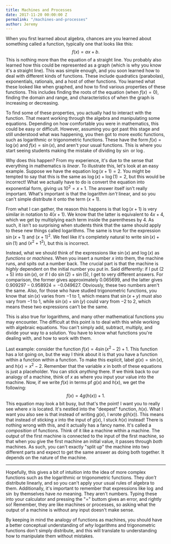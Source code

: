 ```yaml
---
title: Machines and Processes
date: 2017-11-20 00:00:00 Z
permalink: "/machines-and-processes"
author: Jeremy
---
```


When you first learned about algebra, chances are you learned about something called a function, typically one that looks like this:
$$
\begin{equation}
f(x) = ax +b.
\end{equation}
$$
This is nothing more than the equation of a straight line. You probably also learned how this could be represented as a graph (which is why you know it's a straight line). This was simple enough, and you soon learned how to deal with different kinds of functions. These include quadratics (parabolas), exponentials, rationals, and a host of other functions. You learned what these looked like when graphed, and how to find various properties of these functions. This includes finding the roots of the equation (when $f(x)=0$), finding the domain and range, and characteristics of when the graph is increasing or decreasing.

To find some of these properties, you actually had to interact with the function. That meant working through the algebra and manipulating some equations. Depending on how comfortable you were in mathematics, this could be easy or difficult. However, assuming you got past this stage and still understood what was happening, you then got to more exotic functions, such as logarithmic or trigonometric functions. These have the form $f(x) = \log(x)$ and $f(x) = \sin(x)$, and aren't your usual functions. This is where you start seeing students making the mistake of dividing by $\sin$ or $\log$.

Why does this happen? From my experience, it's due to the sense that everything in mathematics is *linear*. To illustrate this, let's look at an easy example. Suppose we have the equation $\log(x+1) = 2$. You might be tempted to say that this is the same as $\log(x) + \log(1) = 2$, but this would be incorrect! What we actually have to do is convert the equation into exponential form, giving us $10^2 = x+1$. The answer itself isn't really important. What's important is that the logarithm *isn't* linear, and so you can't simple distribute it onto the term $(x+1)$.

From what I can gather, the reason this happens is that $\log(x+1)$ is very similar in notation to $4(x+1)$. We know that the latter is equivalent to $4x+4$, which we get by multiplying each term inside the parentheses by $4$. As such, it isn't so surprising when students think that the same should apply to these new things called logarithms. The same is true for the expression $\sin(x+1)$ and $(x+1)^2$. We feel like it's completely natural to write $\sin(x)+\sin(1)$ and $(x^2+1^2)$, but this is incorrect.

Instead, what we should think of the expressions like $\sin(x)$ and $\log(x)$ as *functions* or *machines*. When you insert a number $x$ into them, the machine runs, and spits out a number back. The crucial part is that the machine is *highly* dependent on the initial number you put in. Said differently: if I put $(2+5)$ into $\sin(x)$, or if I do $\sin(2)+\sin(5)$, I get to very different answers. For comparison, the former gives approximately $0.065699$, and the latter gives $0.909297-0.958924=-0.049627$. Obviously, these two numbers aren't the same. Also, for those who have studied trigonometric functions, you know that $\sin(x)$ varies from $-1$ to $1$, which means that $\sin(x+y)$ must also vary from $-1$ to $1$, while $\sin(x)+\sin(y)$ could vary from $-2$ to $2$, which means these two expressions can't be the same.

This is also true for logarithms, and many other mathematical functions you may encounter. The difficult at this point is to deal with this while working with algebraic equations. You can't simply add, subtract, multiply, and divide your way to a solution. You have to know what functions you're dealing with, and how to work with them.

Last example: consider the function $f(x) = 4\sin(x^2-2) +1$. This function has a lot going on, but the way I think about it is that you have a function within a function within a function. To make this explicit, label $g(x) = \sin(x)$, and $h(x) = x^2-2$. Remember that the variable $x$ in both of these equations is just a placeholder. You can stick *anything* there. If we think back to our analogy of a machine, think of $x$ as where you input your value into the machine. Now, if we write $f(x)$ in terms pf $g(x)$ and $h(x)$, we get the following:
$$
\begin{equation}
	f(x) = 4g(h(x)) +1.
\end{equation}
$$
This equation may look a bit busy, but that's the point! I want you to really see where $x$ is located. It's nestled into the "deepest" function, $h(x)$. What I want you also see is that instead of writing $g(x)$, I wrote $g(h(x))$. This means that instead of sticking $x$ into the input of $g(x)$, I stuck $h(x)$ instead! There is nothing wrong with this, and it actually has a fancy name. It's called a *composition* of functions. Think of it like a machine within a machine. The output of the first machine is connected to the input of the first machine, so that when you give the first machine an initial value, it passes through *both* machines. As such, you can't exactly "split up" the machine into two different parts and expect to get the same answer as doing both together. It depends on the nature of the machine.

---

Hopefully, this gives a bit of intuition into the idea of more complex functions such as the logarithmic or trigonometric functions. They *don't* distribute linearly, and so you can't apply your usual rules of algebra to them. Additionally, it's important to remember that expressions like $\log$ and $\sin$ by themselves have *no* meaning. They aren't numbers. Typing these into your calculator and pressing the "=" buttom gives an error, and rightly so! Remember, they are like machines or processes, so asking what the output of a machine is without any input doesn't make sense.

By keeping in mind the analogy of functions as machines, you should have a better conceptual understanding of *why* logarithms and trigonometric functions don't simply distribute, and this will translate to understanding how to manipulate them without mistakes.